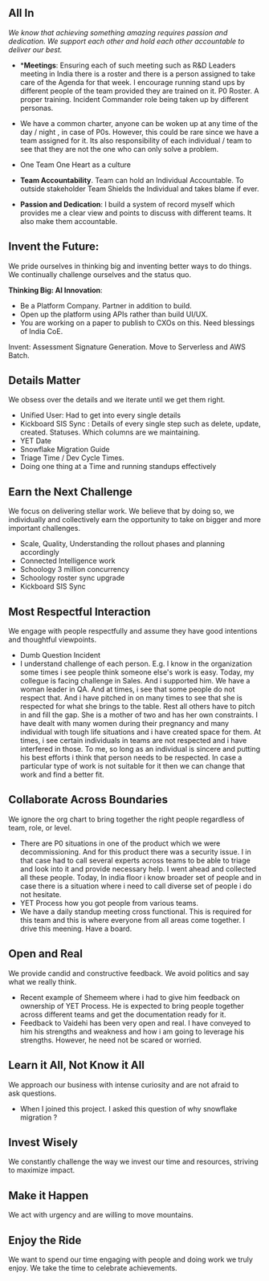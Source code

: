 ## All In
*We know that achieving something amazing requires passion and dedication. We support each other and hold each other accountable to deliver our best.*
- ***Meetings**: Ensuring each of such meeting such as R&D Leaders meeting in India there is a roster and there is a person assigned to take care of the Agenda for that week. I encourage running stand ups by different people of the team provided they are trained on it. P0 Roster. A proper training. Incident Commander role being taken up by different personas. 
- We have a common charter, anyone can be woken up at any time of the day / night , in case of P0s. However, this could be rare since we have a team assigned for it. Its also responsibility of each individual / team to see that they are not the one who can only solve a problem. 

- One Team One Heart as a culture 
- **Team Accountability**. Team can hold an Individual Accountable. To outside stakeholder Team Shields the Individual and takes blame if ever. 
- **Passion and Dedication**: I build a system of record myself which provides me a clear view and points to discuss with different teams. It also make them accountable.


## Invent the Future: 
We pride ourselves in thinking big and inventing better ways to do things. We continually challenge ourselves and the status quo.

**Thinking Big: AI Innovation**: 
- Be a Platform Company. Partner in addition to build.
- Open up the platform using APIs rather than build UI/UX. 
- You are working on a paper to publish to CXOs on this. Need blessings of India CoE. 

Invent: Assessment Signature Generation. Move to Serverless and AWS Batch. 

## Details Matter
We obsess over the details and we iterate until we get them right.
- Unified User: Had to get into every single details 
- Kickboard SIS Sync : Details of every single step such as delete, update, created. Statuses. Which columns are we maintaining. 
- YET Date 
- Snowflake Migration Guide 
- Triage Time / Dev Cycle Times. 
- Doing one thing at a Time and running standups effectively

## Earn the Next Challenge
We focus on delivering stellar work. We believe that by doing so, we individually and collectively earn the opportunity to take on bigger and more important challenges.

- Scale, Quality, Understanding the rollout phases and planning accordingly
- Connected Intelligence work 
- Schoology 3 million concurrency 
- Schoology roster sync upgrade 
- Kickboard SIS Sync 

## Most Respectful Interaction
We engage with people respectfully and assume they have good intentions and thoughtful viewpoints.
- Dumb Question Incident 
- I understand challenge of each person. E.g. I know in the organization some times i see people think someone else's work is easy. Today, my collegue is facing challenge in Sales. And i supported him. We have a woman leader in QA. And at times, i see that some people do not respect that. And i have pitched in on many times to see that she is respected for what she brings to the table. Rest all others have to pitch in and fill the gap. She is a mother of two and has her own constraints. I have dealt with many women during their pregnancy and many individual with tough life situations and i have created space for them. At times, i see certain individuals in teams are not respected and i have interfered in those. To me, so long as an individual is sincere and putting his best efforts i think that person needs to be respected. In case a particular type of work is not suitable for it then we can change that work and find a better fit. 


## Collaborate Across Boundaries
We ignore the org chart to bring together the right people regardless of team, role, or level.
- There are P0 situations in one of the product which we were decommissioning. And for this product there was a security issue. I in that case had to call several experts across teams to be able to triage and look into it and provide necessary help. I went ahead and collected all these people. Today, In india floor i know broader set of people and in case there is a situation where i need to call diverse set of people i do not hesitate. 
- YET Process how you got people from various teams. 
- We have a daily standup meeting cross functional. This is required for this team and this is where everyone from all areas come together. I drive this meening. Have a board. 


## Open and Real
We provide candid and constructive feedback. We avoid politics and say what we really think.
- Recent example of Shemeem where i had to give him feedback on ownership of YET Process. He is expected to bring people together across different teams and get the documentation ready for it.
- Feedback to Vaidehi has been very open and real. I have conveyed to him his strengths and weakness and how i am going to leverage his strengths. However, he need not be scared or worried. 

## Learn it All, Not Know it All
We approach our business with intense curiosity and are not afraid to ask questions.
- When I joined this project. I asked this question of why snowflake migration ? 


## Invest Wisely
We constantly challenge the way we invest our time and resources, striving to maximize impact.


## Make it Happen
We act with urgency and are willing to move mountains.


## Enjoy the Ride
We want to spend our time engaging with people and doing work we truly enjoy. We take the time to celebrate achievements.